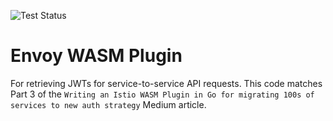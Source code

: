 ![Test Status](https://github.com/henders/writing-an-envoy-wasm-plugin/actions/workflows/test.yml/badge.svg)

# Envoy WASM Plugin
For retrieving JWTs for service-to-service API requests. 
This code matches Part 3 of the `Writing an Istio WASM Plugin in Go for migrating 100s of services to new auth strategy` Medium article.
